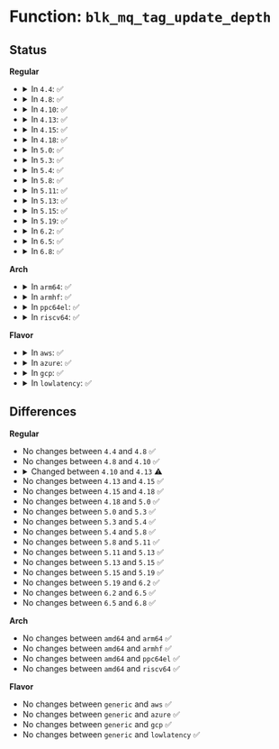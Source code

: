 # Function: <code>blk_mq_tag_update_depth</code>

## Status
<b>Regular</b>
<ul>
<li>
<details>
<summary>In <code>4.4</code>: ✅</summary>

```c
int blk_mq_tag_update_depth(struct blk_mq_tags *tags, unsigned int tdepth);
```

**Collision:** Unique Global

**Inline:** No

**Transformation:** False

**Instances:**

```
In block/blk-mq-tag.c (ffffffff813c7960)
Location: block/blk-mq-tag.c:658
Inline: False
Direct callers:
  - block/blk-mq.c:blk_mq_update_nr_requests
```
**Symbols:**

```
ffffffff813c7960-ffffffff813c7992: blk_mq_tag_update_depth (STB_GLOBAL)
```
</details>
</li>
<li>
<details>
<summary>In <code>4.8</code>: ✅</summary>

```c
int blk_mq_tag_update_depth(struct blk_mq_tags *tags, unsigned int tdepth);
```

**Collision:** Unique Global

**Inline:** No

**Transformation:** False

**Instances:**

```
In block/blk-mq-tag.c (ffffffff8140bba0)
Location: block/blk-mq-tag.c:695
Inline: False
Direct callers:
  - block/blk-mq.c:blk_mq_update_nr_requests
```
**Symbols:**

```
ffffffff8140bba0-ffffffff8140bbd2: blk_mq_tag_update_depth (STB_GLOBAL)
```
</details>
</li>
<li>
<details>
<summary>In <code>4.10</code>: ✅</summary>

```c
int blk_mq_tag_update_depth(struct blk_mq_tags *tags, unsigned int tdepth);
```

**Collision:** Unique Global

**Inline:** No

**Transformation:** False

**Instances:**

```
In block/blk-mq-tag.c (ffffffff814262c0)
Location: block/blk-mq-tag.c:414
Inline: False
Direct callers:
  - block/blk-mq.c:blk_mq_update_nr_requests
```
**Symbols:**

```
ffffffff814262c0-ffffffff814262f0: blk_mq_tag_update_depth (STB_GLOBAL)
```
</details>
</li>
<li>
<details>
<summary>In <code>4.13</code>: ✅</summary>

```c
int blk_mq_tag_update_depth(struct blk_mq_hw_ctx *hctx, struct blk_mq_tags **tagsptr, unsigned int tdepth, bool can_grow);
```

**Collision:** Unique Global

**Inline:** No

**Transformation:** False

**Instances:**

```
In block/blk-mq-tag.c (ffffffff81434010)
Location: block/blk-mq-tag.c:399
Inline: False
Direct callers:
  - block/blk-mq.c:blk_mq_update_nr_requests
  - block/blk-mq.c:blk_mq_update_nr_requests
```
**Symbols:**

```
ffffffff81434010-ffffffff81434116: blk_mq_tag_update_depth (STB_GLOBAL)
```
</details>
</li>
<li>
<details>
<summary>In <code>4.15</code>: ✅</summary>

```c
int blk_mq_tag_update_depth(struct blk_mq_hw_ctx *hctx, struct blk_mq_tags **tagsptr, unsigned int tdepth, bool can_grow);
```

**Collision:** Unique Global

**Inline:** No

**Transformation:** False

**Instances:**

```
In block/blk-mq-tag.c (ffffffff8145fd40)
Location: block/blk-mq-tag.c:409
Inline: False
Direct callers:
  - block/blk-mq.c:blk_mq_update_nr_requests
  - block/blk-mq.c:blk_mq_update_nr_requests
```
**Symbols:**

```
ffffffff8145fd40-ffffffff8145fe46: blk_mq_tag_update_depth (STB_GLOBAL)
```
</details>
</li>
<li>
<details>
<summary>In <code>4.18</code>: ✅</summary>

```c
int blk_mq_tag_update_depth(struct blk_mq_hw_ctx *hctx, struct blk_mq_tags **tagsptr, unsigned int tdepth, bool can_grow);
```

**Collision:** Unique Global

**Inline:** No

**Transformation:** False

**Instances:**

```
In block/blk-mq-tag.c (ffffffff81493620)
Location: block/blk-mq-tag.c:396
Inline: False
Direct callers:
  - block/blk-mq.c:blk_mq_update_nr_requests
  - block/blk-mq.c:blk_mq_update_nr_requests
```
**Symbols:**

```
ffffffff81493620-ffffffff81493707: blk_mq_tag_update_depth (STB_GLOBAL)
```
</details>
</li>
<li>
<details>
<summary>In <code>5.0</code>: ✅</summary>

```c
int blk_mq_tag_update_depth(struct blk_mq_hw_ctx *hctx, struct blk_mq_tags **tagsptr, unsigned int tdepth, bool can_grow);
```

**Collision:** Unique Global

**Inline:** No

**Transformation:** False

**Instances:**

```
In block/blk-mq-tag.c (ffffffff814ad650)
Location: block/blk-mq-tag.c:466
Inline: False
Direct callers:
  - block/blk-mq.c:blk_mq_update_nr_requests
  - block/blk-mq.c:blk_mq_update_nr_requests
```
**Symbols:**

```
ffffffff814ad650-ffffffff814ad737: blk_mq_tag_update_depth (STB_GLOBAL)
```
</details>
</li>
<li>
<details>
<summary>In <code>5.3</code>: ✅</summary>

```c
int blk_mq_tag_update_depth(struct blk_mq_hw_ctx *hctx, struct blk_mq_tags **tagsptr, unsigned int tdepth, bool can_grow);
```

**Collision:** Unique Global

**Inline:** No

**Transformation:** False

**Instances:**

```
In block/blk-mq-tag.c (ffffffff814db8e0)
Location: block/blk-mq-tag.c:459
Inline: False
Direct callers:
  - block/blk-mq.c:blk_mq_update_nr_requests
  - block/blk-mq.c:blk_mq_update_nr_requests
```
**Symbols:**

```
ffffffff814db8e0-ffffffff814db9d6: blk_mq_tag_update_depth (STB_GLOBAL)
```
</details>
</li>
<li>
<details>
<summary>In <code>5.4</code>: ✅</summary>

```c
int blk_mq_tag_update_depth(struct blk_mq_hw_ctx *hctx, struct blk_mq_tags **tagsptr, unsigned int tdepth, bool can_grow);
```

**Collision:** Unique Global

**Inline:** No

**Transformation:** False

**Instances:**

```
In block/blk-mq-tag.c (ffffffff814f4d10)
Location: block/blk-mq-tag.c:491
Inline: False
Direct callers:
  - block/blk-mq.c:blk_mq_update_nr_requests
  - block/blk-mq.c:blk_mq_update_nr_requests
```
**Symbols:**

```
ffffffff814f4d10-ffffffff814f4e06: blk_mq_tag_update_depth (STB_GLOBAL)
```
</details>
</li>
<li>
<details>
<summary>In <code>5.8</code>: ✅</summary>

```c
int blk_mq_tag_update_depth(struct blk_mq_hw_ctx *hctx, struct blk_mq_tags **tagsptr, unsigned int tdepth, bool can_grow);
```

**Collision:** Unique Global

**Inline:** No

**Transformation:** False

**Instances:**

```
In block/blk-mq-tag.c (ffffffff815556e0)
Location: block/blk-mq-tag.c:538
Inline: False
Direct callers:
  - block/blk-mq.c:blk_mq_update_nr_requests
  - block/blk-mq.c:blk_mq_update_nr_requests
```
**Symbols:**

```
ffffffff815556e0-ffffffff815557d6: blk_mq_tag_update_depth (STB_GLOBAL)
```
</details>
</li>
<li>
<details>
<summary>In <code>5.11</code>: ✅</summary>

```c
int blk_mq_tag_update_depth(struct blk_mq_hw_ctx *hctx, struct blk_mq_tags **tagsptr, unsigned int tdepth, bool can_grow);
```

**Collision:** Unique Global

**Inline:** No

**Transformation:** False

**Instances:**

```
In block/blk-mq-tag.c (ffffffff81571f30)
Location: block/blk-mq-tag.c:539
Inline: False
Direct callers:
  - block/blk-mq.c:blk_mq_update_nr_requests
  - block/blk-mq.c:blk_mq_update_nr_requests
```
**Symbols:**

```
ffffffff81571f30-ffffffff81572036: blk_mq_tag_update_depth (STB_GLOBAL)
```
</details>
</li>
<li>
<details>
<summary>In <code>5.13</code>: ✅</summary>

```c
int blk_mq_tag_update_depth(struct blk_mq_hw_ctx *hctx, struct blk_mq_tags **tagsptr, unsigned int tdepth, bool can_grow);
```

**Collision:** Unique Global

**Inline:** No

**Transformation:** False

**Instances:**

```
In block/blk-mq-tag.c (ffffffff81579f50)
Location: block/blk-mq-tag.c:566
Inline: False
Direct callers:
  - block/blk-mq.c:blk_mq_update_nr_requests
  - block/blk-mq.c:blk_mq_update_nr_requests
```
**Symbols:**

```
ffffffff81579f50-ffffffff8157a056: blk_mq_tag_update_depth (STB_GLOBAL)
```
</details>
</li>
<li>
<details>
<summary>In <code>5.15</code>: ✅</summary>

```c
int blk_mq_tag_update_depth(struct blk_mq_hw_ctx *hctx, struct blk_mq_tags **tagsptr, unsigned int tdepth, bool can_grow);
```

**Collision:** Unique Global

**Inline:** No

**Transformation:** False

**Instances:**

```
In block/blk-mq-tag.c (ffffffff815df270)
Location: block/blk-mq-tag.c:579
Inline: False
Direct callers:
  - block/blk-mq.c:blk_mq_update_nr_requests
  - block/blk-mq.c:blk_mq_update_nr_requests
```
**Symbols:**

```
ffffffff815df270-ffffffff815df375: blk_mq_tag_update_depth (STB_GLOBAL)
```
</details>
</li>
<li>
<details>
<summary>In <code>5.19</code>: ✅</summary>

```c
int blk_mq_tag_update_depth(struct blk_mq_hw_ctx *hctx, struct blk_mq_tags **tagsptr, unsigned int tdepth, bool can_grow);
```

**Collision:** Unique Global

**Inline:** No

**Transformation:** False

**Instances:**

```
In block/blk-mq-tag.c (ffffffff8168d8d0)
Location: block/blk-mq-tag.c:601
Inline: False
Direct callers:
  - block/blk-mq.c:blk_mq_update_nr_requests
  - block/blk-mq.c:blk_mq_update_nr_requests
```
**Symbols:**

```
ffffffff8168d8d0-ffffffff8168d97f: blk_mq_tag_update_depth (STB_GLOBAL)
```
</details>
</li>
<li>
<details>
<summary>In <code>6.2</code>: ✅</summary>

```c
int blk_mq_tag_update_depth(struct blk_mq_hw_ctx *hctx, struct blk_mq_tags **tagsptr, unsigned int tdepth, bool can_grow);
```

**Collision:** Unique Global

**Inline:** No

**Transformation:** False

**Instances:**

```
In block/blk-mq-tag.c (ffffffff8174c110)
Location: block/blk-mq-tag.c:594
Inline: False
Direct callers:
  - block/blk-mq.c:blk_mq_update_nr_requests
  - block/blk-mq.c:blk_mq_update_nr_requests
```
**Symbols:**

```
ffffffff8174c110-ffffffff8174c1bf: blk_mq_tag_update_depth (STB_GLOBAL)
```
</details>
</li>
<li>
<details>
<summary>In <code>6.5</code>: ✅</summary>

```c
int blk_mq_tag_update_depth(struct blk_mq_hw_ctx *hctx, struct blk_mq_tags **tagsptr, unsigned int tdepth, bool can_grow);
```

**Collision:** Unique Global

**Inline:** No

**Transformation:** False

**Instances:**

```
In block/blk-mq-tag.c (ffffffff81788830)
Location: block/blk-mq-tag.c:601
Inline: False
Direct callers:
  - block/blk-mq.c:blk_mq_update_nr_requests
  - block/blk-mq.c:blk_mq_update_nr_requests
```
**Symbols:**

```
ffffffff81788830-ffffffff817888df: blk_mq_tag_update_depth (STB_GLOBAL)
```
</details>
</li>
<li>
<details>
<summary>In <code>6.8</code>: ✅</summary>

```c
int blk_mq_tag_update_depth(struct blk_mq_hw_ctx *hctx, struct blk_mq_tags **tagsptr, unsigned int tdepth, bool can_grow);
```

**Collision:** Unique Global

**Inline:** No

**Transformation:** False

**Instances:**

```
In block/blk-mq-tag.c (ffffffff817caf30)
Location: block/blk-mq-tag.c:601
Inline: False
Direct callers:
  - block/blk-mq.c:blk_mq_update_nr_requests
  - block/blk-mq.c:blk_mq_update_nr_requests
```
**Symbols:**

```
ffffffff817caf30-ffffffff817cafdf: blk_mq_tag_update_depth (STB_GLOBAL)
```
</details>
</li>
</ul>
<b>Arch</b>
<ul>
<li>
<details>
<summary>In <code>arm64</code>: ✅</summary>

```c
int blk_mq_tag_update_depth(struct blk_mq_hw_ctx *hctx, struct blk_mq_tags **tagsptr, unsigned int tdepth, bool can_grow);
```

**Collision:** Unique Global

**Inline:** No

**Transformation:** False

**Instances:**

```
In block/blk-mq-tag.c (ffff8000105f4b78)
Location: block/blk-mq-tag.c:491
Inline: False
Direct callers:
  - block/blk-mq.c:blk_mq_update_nr_requests
  - block/blk-mq.c:blk_mq_update_nr_requests
```
**Symbols:**

```
ffff8000105f4b78-ffff8000105f4c9c: blk_mq_tag_update_depth (STB_GLOBAL)
```
</details>
</li>
<li>
<details>
<summary>In <code>armhf</code>: ✅</summary>

```c
int blk_mq_tag_update_depth(struct blk_mq_hw_ctx *hctx, struct blk_mq_tags **tagsptr, unsigned int tdepth, bool can_grow);
```

**Collision:** Unique Global

**Inline:** No

**Transformation:** False

**Instances:**

```
In block/blk-mq-tag.c (c07a07b4)
Location: block/blk-mq-tag.c:491
Inline: False
Direct callers:
  - block/blk-mq.c:blk_mq_update_nr_requests
```
**Symbols:**

```
c07a07b4-c07a089c: blk_mq_tag_update_depth (STB_GLOBAL)
```
</details>
</li>
<li>
<details>
<summary>In <code>ppc64el</code>: ✅</summary>

```c
int blk_mq_tag_update_depth(struct blk_mq_hw_ctx *hctx, struct blk_mq_tags **tagsptr, unsigned int tdepth, bool can_grow);
```

**Collision:** Unique Global

**Inline:** No

**Transformation:** False

**Instances:**

```
In block/blk-mq-tag.c (c00000000078c5d0)
Location: block/blk-mq-tag.c:491
Inline: False
Direct callers:
  - block/blk-mq.c:blk_mq_update_nr_requests
  - block/blk-mq.c:blk_mq_update_nr_requests
```
**Symbols:**

```
c00000000078c5d0-c00000000078c744: blk_mq_tag_update_depth (STB_GLOBAL)
```
</details>
</li>
<li>
<details>
<summary>In <code>riscv64</code>: ✅</summary>

```c
int blk_mq_tag_update_depth(struct blk_mq_hw_ctx *hctx, struct blk_mq_tags **tagsptr, unsigned int tdepth, bool can_grow);
```

**Collision:** Unique Global

**Inline:** No

**Transformation:** False

**Instances:**

```
In block/blk-mq-tag.c (ffffffe000432a4e)
Location: block/blk-mq-tag.c:491
Inline: False
Direct callers:
  - block/blk-mq.c:blk_mq_update_nr_requests
  - block/blk-mq.c:blk_mq_update_nr_requests
```
**Symbols:**

```
ffffffe000432a4e-ffffffe000432b20: blk_mq_tag_update_depth (STB_GLOBAL)
```
</details>
</li>
</ul>
<b>Flavor</b>
<ul>
<li>
<details>
<summary>In <code>aws</code>: ✅</summary>

```c
int blk_mq_tag_update_depth(struct blk_mq_hw_ctx *hctx, struct blk_mq_tags **tagsptr, unsigned int tdepth, bool can_grow);
```

**Collision:** Unique Global

**Inline:** No

**Transformation:** False

**Instances:**

```
In block/blk-mq-tag.c (ffffffff814ed2f0)
Location: block/blk-mq-tag.c:491
Inline: False
Direct callers:
  - block/blk-mq.c:blk_mq_update_nr_requests
  - block/blk-mq.c:blk_mq_update_nr_requests
```
**Symbols:**

```
ffffffff814ed2f0-ffffffff814ed3e6: blk_mq_tag_update_depth (STB_GLOBAL)
```
</details>
</li>
<li>
<details>
<summary>In <code>azure</code>: ✅</summary>

```c
int blk_mq_tag_update_depth(struct blk_mq_hw_ctx *hctx, struct blk_mq_tags **tagsptr, unsigned int tdepth, bool can_grow);
```

**Collision:** Unique Global

**Inline:** No

**Transformation:** False

**Instances:**

```
In block/blk-mq-tag.c (ffffffff814dd840)
Location: block/blk-mq-tag.c:491
Inline: False
Direct callers:
  - block/blk-mq.c:blk_mq_update_nr_requests
  - block/blk-mq.c:blk_mq_update_nr_requests
```
**Symbols:**

```
ffffffff814dd840-ffffffff814dd936: blk_mq_tag_update_depth (STB_GLOBAL)
```
</details>
</li>
<li>
<details>
<summary>In <code>gcp</code>: ✅</summary>

```c
int blk_mq_tag_update_depth(struct blk_mq_hw_ctx *hctx, struct blk_mq_tags **tagsptr, unsigned int tdepth, bool can_grow);
```

**Collision:** Unique Global

**Inline:** No

**Transformation:** False

**Instances:**

```
In block/blk-mq-tag.c (ffffffff814e9380)
Location: block/blk-mq-tag.c:491
Inline: False
Direct callers:
  - block/blk-mq.c:blk_mq_update_nr_requests
  - block/blk-mq.c:blk_mq_update_nr_requests
```
**Symbols:**

```
ffffffff814e9380-ffffffff814e9476: blk_mq_tag_update_depth (STB_GLOBAL)
```
</details>
</li>
<li>
<details>
<summary>In <code>lowlatency</code>: ✅</summary>

```c
int blk_mq_tag_update_depth(struct blk_mq_hw_ctx *hctx, struct blk_mq_tags **tagsptr, unsigned int tdepth, bool can_grow);
```

**Collision:** Unique Global

**Inline:** No

**Transformation:** False

**Instances:**

```
In block/blk-mq-tag.c (ffffffff81502340)
Location: block/blk-mq-tag.c:491
Inline: False
Direct callers:
  - block/blk-mq.c:blk_mq_update_nr_requests
  - block/blk-mq.c:blk_mq_update_nr_requests
```
**Symbols:**

```
ffffffff81502340-ffffffff81502436: blk_mq_tag_update_depth (STB_GLOBAL)
```
</details>
</li>
</ul>

## Differences
<b>Regular</b>
<ul>
<li>
No changes between <code>4.4</code> and <code>4.8</code> ✅
</li>
<li>
No changes between <code>4.8</code> and <code>4.10</code> ✅
</li>
<li>
<details>
<summary>Changed between <code>4.10</code> and <code>4.13</code> ⚠️</summary>
<ul>
<li>
<b>Param added. </b>
<code>struct blk_mq_hw_ctx *hctx</code>
</li>
<li>
<b>Param added. </b>
<code>struct blk_mq_tags **tagsptr</code>
</li>
<li>
<b>Param added. </b>
<code>bool can_grow</code>
</li>
<li>
<b>Param removed. </b>
<code>struct blk_mq_tags *tags</code>
</li>
<li>
<b>Param reordered. </b>
<code>tags, tdepth</code> ➡️ <code>hctx, tagsptr, tdepth, can_grow</code>
</li>
</ul>
</details>
</li>
<li>
No changes between <code>4.13</code> and <code>4.15</code> ✅
</li>
<li>
No changes between <code>4.15</code> and <code>4.18</code> ✅
</li>
<li>
No changes between <code>4.18</code> and <code>5.0</code> ✅
</li>
<li>
No changes between <code>5.0</code> and <code>5.3</code> ✅
</li>
<li>
No changes between <code>5.3</code> and <code>5.4</code> ✅
</li>
<li>
No changes between <code>5.4</code> and <code>5.8</code> ✅
</li>
<li>
No changes between <code>5.8</code> and <code>5.11</code> ✅
</li>
<li>
No changes between <code>5.11</code> and <code>5.13</code> ✅
</li>
<li>
No changes between <code>5.13</code> and <code>5.15</code> ✅
</li>
<li>
No changes between <code>5.15</code> and <code>5.19</code> ✅
</li>
<li>
No changes between <code>5.19</code> and <code>6.2</code> ✅
</li>
<li>
No changes between <code>6.2</code> and <code>6.5</code> ✅
</li>
<li>
No changes between <code>6.5</code> and <code>6.8</code> ✅
</li>
</ul>
<b>Arch</b>
<ul>
<li>
No changes between <code>amd64</code> and <code>arm64</code> ✅
</li>
<li>
No changes between <code>amd64</code> and <code>armhf</code> ✅
</li>
<li>
No changes between <code>amd64</code> and <code>ppc64el</code> ✅
</li>
<li>
No changes between <code>amd64</code> and <code>riscv64</code> ✅
</li>
</ul>
<b>Flavor</b>
<ul>
<li>
No changes between <code>generic</code> and <code>aws</code> ✅
</li>
<li>
No changes between <code>generic</code> and <code>azure</code> ✅
</li>
<li>
No changes between <code>generic</code> and <code>gcp</code> ✅
</li>
<li>
No changes between <code>generic</code> and <code>lowlatency</code> ✅
</li>
</ul>
